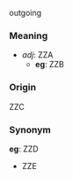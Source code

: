 outgoing
### Meaning
+ _adj_: ZZA
    + __eg__: ZZB

### Origin

ZZC

### Synonym

__eg__: ZZD

+ ZZE


